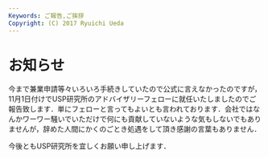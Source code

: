 ```yaml
---
Keywords: ご報告,ご挨拶
Copyright: (C) 2017 Ryuichi Ueda
---
```


# <!--:ja-->お知らせ<!--:-->
<!--:ja-->今まで兼業申請等々いろいろ手続きしていたので公式に言えなかったのですが，11月1日付けでUSP研究所のアドバイザリーフェローに就任いたしましたのでご報告致します．単にフェローと言ってもよいとも言われております．会社ではなんかワーワー騒いでいただけで何にも貢献していないような気もしないでもありませんが，辞めた人間にかくのごとき処遇をして頂き感謝の言葉もありません．

今後ともUSP研究所を宜しくお願い申し上げます．<!--:-->
